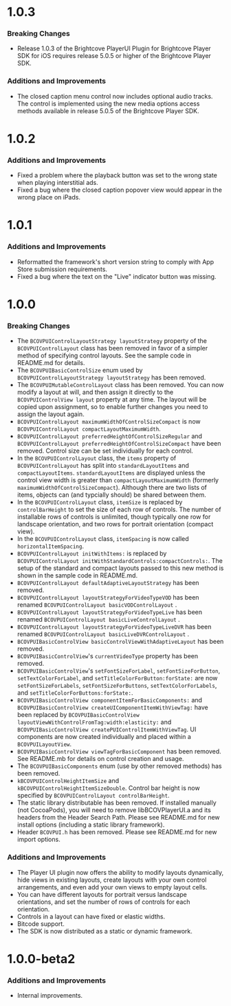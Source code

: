 # 1.0.3
### Breaking Changes
* Release 1.0.3 of the Brightcove PlayerUI Plugin for Brightcove Player SDK for iOS requires release 5.0.5 or higher of the Brightcove Player SDK.

### Additions and Improvements
* The closed caption menu control now includes optional audio tracks. The control is implemented using the new media options access methods
available in release 5.0.5 of the Brightcove Player SDK.

# 1.0.2
### Additions and Improvements
* Fixed a problem where the playback button was set to the wrong state when playing interstitial ads.
* Fixed a bug where the closed caption popover view would appear in the wrong place on iPads.

# 1.0.1
### Additions and Improvements
* Reformatted the framework's short version string to comply with App Store submission requirements.
* Fixed a bug where the text on the "Live" indicator button was missing.


# 1.0.0
### Breaking Changes
* The `BCOVPUIControlLayoutStrategy layoutStrategy` property of the `BCOVPUIControlLayout` class has been removed in favor of a simpler method of specifying control layouts. See the sample code in README.md for details.
* The `BCOVPUIBasicControlSize` enum used by `BCOVPUIControlLayoutStrategy layoutStrategy` has been removed.
* The `BCOVPUIMutableControlLayout` class has been removed. You can now modify a layout at will, and then assign it directly to the `BCOVPUIControlView layout` property at any time. The layout will be copied upon assignment, so to enable further changes you need to assign the layout again.
* `BCOVPUIControlLayout maximumWidthOfControlSizeCompact` is now `BCOVPUIControlLayout compactLayoutMaximumWidth`.
* `BCOVPUIControlLayout preferredHeightOfControlSizeRegular` and `BCOVPUIControlLayout preferredHeightOfControlSizeCompact` have been removed. Control size can be set individually for each control.
* In the `BCOVPUIControlLayout` class, the `items` property of `BCOVPUIControlLayout` has split into `standardLayoutItems` and `compactLayoutItems`. `standardLayoutItems` are displayed unless the control view width is greater than `compactLayoutMaximumWidth` (formerly `maximumWidthOfControlSizeCompact`). Although there are two lists of items, objects can (and typcially should) be shared between them.
* In the `BCOVPUIControlLayout` class, `itemSize` is replaced by `controlBarHeight` to set the size of each row of controls. The number of installable rows of controls is unlimited, though typically one row for landscape orientation, and two rows for portrait orientation (compact view).
* In the `BCOVPUIControlLayout` class, `itemSpacing` is now called `horizontalItemSpacing`.
* `BCOVPUIControlLayout initWithItems:` is replaced by `BCOVPUIControlLayout initWithStandardControls:compactControls:`. The setup of the standard and compact layouts passed to this new method is shown in the sample code in README.md.
* `BCOVPUIControlLayout defaultAdaptiveLayoutStrategy` has been removed.
* `BCOVPUIControlLayout layoutStrategyForVideoTypeVOD` has been renamed `BCOVPUIControlLayout basicVODControlLayout` .
* `BCOVPUIControlLayout layoutStrategyForVideoTypeLive` has been renamed `BCOVPUIControlLayout basicLiveControlLayout` .
* `BCOVPUIControlLayout layoutStrategyForVideoTypeLiveDVR` has been renamed `BCOVPUIControlLayout basicLiveDVRControlLayout` .
* `BCOVPUIBasicControlView basicControlViewWithAdaptiveLayout` has been removed.
* `BCOVPUIBasicControlView`'s `currentVideoType` property has been removed.
* `BCOVPUIBasicControlView`'s `setFontSizeForLabel`, `setFontSizeForButton`, `setTextColorForLabel`, and `setTitleColorForButton:forState:` are now `setFontSizeForLabels`, `setFontSizeForButtons`, `setTextColorForLabels`, and `setTitleColorForButtons:forState:`.
* `BCOVPUIBasicControlView componentItemForBasicComponents:` and `BCOVPUIBasicControlView createUIComponentItemWithViewTag:` have been replaced by `BCOVPUIBasicControlView layoutViewWithControlFromTag:width:elasticity:` and `BCOVPUIBasicControlView createPUIControlItemWithViewTag`. UI components are now created individually and placed within a `BCOVPUILayoutView`.
* `BCOVPUIBasicControlView viewTagForBasicComponent` has been removed. See README.mb for details on control creation and usage.
* The `BCOVPUIBasicComponents` enum (use by other removed methods) has been removed.
* `kBCOVPUIControlHeightItemSize` and `kBCOVPUIControlHeightItemSizeDouble`. Control bar height is now specified by `BCOVPUIControlLayout controlBarHeight`.
* The static library distributable has been removed. If installed manually (not CocoaPods), you will need to remove libBCOVPlayerUI.a and its headers from the Header Search Path. Please see README.md for new install options (including a static library framework).
* Header `BCOVPUI.h` has been removed. Please see README.md for new import options.

### Additions and Improvements
* The Player UI plugin now offers the ability to modify layouts dynamically, hide views in existing layouts, create layouts with your own control arrangements, and even add your own views to empty layout cells.
* You can have different layouts for portrait versus landscape orientations, and set the number of rows of controls for each orientation.
* Controls in a layout can have fixed or elastic widths.
* Bitcode support.
* The SDK is now distributed as a static or dynamic framework.


# 1.0.0-beta2

### Additions and Improvements
* Internal improvements.

